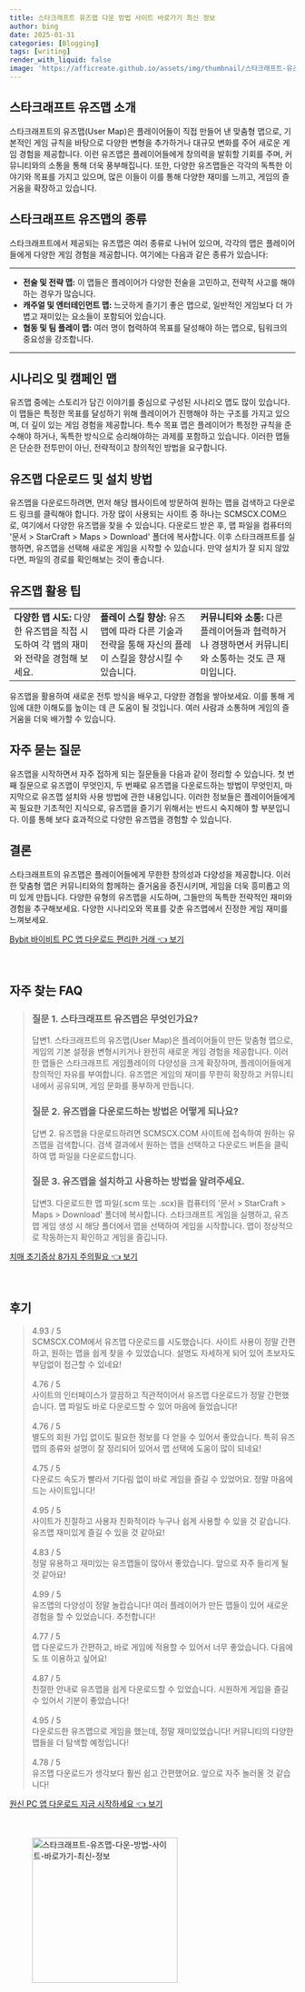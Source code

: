 ```yaml
---
title: 스타크래프트 유즈맵 다운 방법 사이트 바로가기 최신 정보
author: bing
date: 2025-01-31
categories: [Blogging]
tags: [writing]
render_with_liquid: false
image: 'https://afficreate.github.io/assets/img/thumbnail/스타크래프트-유즈맵-다운-방법-사이트-바로가기-최신-정보.webp'
---
```



<h2 id='스타크래프트_유즈맵_소개'>스타크래프트 유즈맵 소개</h2>

<p>스타크래프트의 유즈맵(User Map)은 플레이어들이 직접 만들어 낸 맞춤형 맵으로, 기본적인 게임 규칙을 바탕으로 다양한 변형을 추가하거나 대규모 변화를 주어 새로운 게임 경험을 제공합니다. 이런 유즈맵은 플레이어들에게 창의력을 발휘할 기회를 주며, 커뮤니티와의 소통을 통해 더욱 풍부해집니다. 또한, 다양한 유즈맵들은 각각의 독특한 이야기와 목표를 가지고 있으며, 많은 이들이 이를 통해 다양한 재미를 느끼고, 게임의 즐거움을 확장하고 있습니다.</p>

<h2 id='유즈맵_종류'>스타크래프트 유즈맵의 종류</h2>

<p>스타크래프트에서 제공되는 유즈맵은 여러 종류로 나뉘어 있으며, 각각의 맵은 플레이어들에게 다양한 게임 경험을 제공합니다. 여기에는 다음과 같은 종류가 있습니다:</p>

<hr />

<ul>
    <li><b>전술 및 전략 맵:</b> 이 맵들은 플레이어가 다양한 전술을 고민하고, 전략적 사고를 해야 하는 경우가 많습니다.</li>
    <li><b>캐주얼 및 엔터테인먼트 맵:</b> 느긋하게 즐기기 좋은 맵으로, 일반적인 게임보다 더 가볍고 재미있는 요소들이 포함되어 있습니다.</li>
    <li><b>협동 및 팀 플레이 맵:</b> 여러 명이 협력하여 목표를 달성해야 하는 맵으로, 팀워크의 중요성을 강조합니다.</li>
</ul>

<hr />

<h2 id='시나리오_및_특수_목표_맵'>시나리오 및 캠페인 맵</h2>

<p>유즈맵 중에는 스토리가 담긴 이야기를 중심으로 구성된 시나리오 맵도 많이 있습니다. 이 맵들은 특정한 목표를 달성하기 위해 플레이어가 진행해야 하는 구조를 가지고 있으며, 더 깊이 있는 게임 경험을 제공합니다. 특수 목표 맵은 플레이어가 특정한 규칙을 준수해야 하거나, 독특한 방식으로 승리해야하는 과제를 포함하고 있습니다. 이러한 맵들은 단순한 전투만이 아닌, 전략적이고 창의적인 방법을 요구합니다.</p>

<h2 id='유즈맵_다운로드_및_설치'>유즈맵 다운로드 및 설치 방법</h2>

<p>유즈맵을 다운로드하려면, 먼저 해당 웹사이트에 방문하여 원하는 맵을 검색하고 다운로드 링크를 클릭해야 합니다. 가장 많이 사용되는 사이트 중 하나는 SCMSCX.COM으로, 여기에서 다양한 유즈맵을 찾을 수 있습니다. 다운로드 받은 후, 맵 파일을 컴퓨터의 '문서 > StarCraft > Maps > Download' 폴더에 복사합니다. 이후 스타크래프트를 실행하면, 유즈맵을 선택해 새로운 게임을 시작할 수 있습니다. 만약 설치가 잘 되지 않았다면, 파일의 경로를 확인해보는 것이 좋습니다.</p>

<h2 id='유즈맵_활용_팁'>유즈맵 활용 팁</h2>

<table>
    <tr>
        <td><b>다양한 맵 시도:</b> 다양한 유즈맵을 직접 시도하여 각 맵의 재미와 전략을 경험해 보세요.</td>
        <td><b>플레이 스킬 향상:</b> 유즈맵에 따라 다른 기술과 전략을 통해 자신의 플레이 스킬을 향상시킬 수 있습니다.</td>
        <td><b>커뮤니티와 소통:</b> 다른 플레이어들과 협력하거나 경쟁하면서 커뮤니티와 소통하는 것도 큰 재미입니다.</td>
    </tr>
</table>

<p>유즈맵을 활용하여 새로운 전투 방식을 배우고, 다양한 경험을 쌓아보세요. 이를 통해 게임에 대한 이해도를 높이는 데 큰 도움이 될 것입니다. 여러 사람과 소통하며 게임의 즐거움을 더욱 배가할 수 있습니다.</p>

<h2 id='자주_묻는_질문'>자주 묻는 질문</h2>

<p>유즈맵을 시작하면서 자주 접하게 되는 질문들을 다음과 같이 정리할 수 있습니다. 첫 번째 질문으로 유즈맵이 무엇인지, 두 번째로 유즈맵을 다운로드하는 방법이 무엇인지, 마지막으로 유즈맵 설치와 사용 방법에 관한 내용입니다. 이러한 정보들은 플레이어들에게 꼭 필요한 기초적인 지식으로, 유즈맵을 즐기기 위해서는 반드시 숙지해야 할 부분입니다. 이를 통해 보다 효과적으로 다양한 유즈맵을 경험할 수 있습니다.</p>

<h2 id='결론'>결론</h2>

<p>스타크래프트의 유즈맵은 플레이어들에게 무한한 창의성과 다양성을 제공합니다. 이러한 맞춤형 맵은 커뮤니티와의 함께하는 즐거움을 증진시키며, 게임을 더욱 흥미롭고 의미 있게 만듭니다. 다양한 유형의 유즈맵을 시도하며, 그들만의 독특한 전략적인 재미와 경험을 추구해보세요. 다양한 시나리오와 목표를 갖춘 유즈맵에서 진정한 게임 재미를 느껴보세요.</p>


<p><a class="click-button" title="Bybit 바이비트 PC 앱 다운로드 편리한 거래" href="https://afficreate.github.io/posts/Bybit-%EB%B0%94%EC%9D%B4%EB%B9%84%ED%8A%B8-PC-%EC%95%B1-%EB%8B%A4%EC%9A%B4%EB%A1%9C%EB%93%9C-%ED%8E%B8%EB%A6%AC%ED%95%9C-%EA%B1%B0%EB%9E%98/" rel="dofollow">Bybit 바이비트 PC 앱 다운로드 편리한 거래 👈 보기</a></p><br>
<h2 id='자주_찾는_FAQ'>자주 찾는 FAQ</h2>
<div itemscope="" itemtype="https://schema.org/FAQPage"> 
<blockquote> 
<div itemscope="" itemprop="mainEntity" itemtype="https://schema.org/Question"> 
<h3 itemprop="name">질문 1. 스타크래프트 유즈맵은 무엇인가요?</h3> 
<div itemscope="" itemprop="acceptedAnswer" itemtype="https://schema.org/Answer"> 
<span itemprop="text"> 
<p>답변1. 스타크래프트의 유즈맵(User Map)은 플레이어들이 만든 맞춤형 맵으로, 게임의 기본 설정을 변형시키거나 완전히 새로운 게임 경험을 제공합니다. 이러한 맵들은 스타크래프트 게임플레이의 다양성을 크게 확장하며, 플레이어들에게 창의적인 자유를 부여합니다. 유즈맵은 게임의 재미를 무한히 확장하고 커뮤니티 내에서 공유되며, 게임 문화를 풍부하게 만듭니다.</p> 
</span> 
</div> 
</div> 
<div itemscope="" itemprop="mainEntity" itemtype="https://schema.org/Question"> 
<h3 itemprop="name">질문 2. 유즈맵을 다운로드하는 방법은 어떻게 되나요?</h3> 
<div itemscope="" itemprop="acceptedAnswer" itemtype="https://schema.org/Answer"> 
<span itemprop="text"> 
<p>답변 2. 유즈맵을 다운로드하려면 SCMSCX.COM 사이트에 접속하여 원하는 유즈맵을 검색합니다. 검색 결과에서 원하는 맵을 선택하고 다운로드 버튼을 클릭하여 맵 파일을 다운로드합니다.</p> 
</span> 
</div> 
</div> 
<div itemscope="" itemprop="mainEntity" itemtype="https://schema.org/Question"> 
<h3 itemprop="name">질문 3. 유즈맵을 설치하고 사용하는 방법을 알려주세요.</h3> 
<div itemscope="" itemprop="acceptedAnswer" itemtype="https://schema.org/Answer"> 
<span itemprop="text"> 
<p>답변3. 다운로드한 맵 파일(.scm 또는 .scx)을 컴퓨터의 '문서 > StarCraft > Maps > Download' 폴더에 복사합니다. 스타크래프트 게임을 실행하고, 유즈맵 게임 생성 시 해당 폴더에서 맵을 선택하여 게임을 시작합니다. 맵이 정상적으로 작동하는지 확인하고 게임을 즐깁니다.</p> 
</span> 
</div> 
</div> 
</blockquote> 
</div>
<p><a class="click-button" title="치매 초기증상 8가지 주의필요" href="https://afficreate.github.io/posts/%EC%B9%98%EB%A7%A4-%EC%B4%88%EA%B8%B0%EC%A6%9D%EC%83%81-8%EA%B0%80%EC%A7%80-%EC%A3%BC%EC%9D%98%ED%95%84%EC%9A%94/" rel="dofollow">치매 초기증상 8가지 주의필요 👈 보기</a></p><br>
<h2 id='후기'>후기</h2>
<div itemscope itemtype="https://schema.org/Product">
  <blockquote>
  <div itemprop="review" itemscope itemtype="https://schema.org/Review">
      <div itemprop="reviewRating" itemscope itemtype="https://schema.org/Rating"> <span itemprop="ratingValue">4.93</span> / <span itemprop="bestRating">5</span> </div>
      <span itemprop="reviewBody">SCMSCX.COM에서 유즈맵 다운로드를 시도했습니다. 사이트 사용이 정말 간편하고, 원하는 맵을 쉽게 찾을 수 있었습니다. 설명도 자세하게 되어 있어 초보자도 부담없이 접근할 수 있네요!</span>
  </div>
  <br>
  <div itemprop="review" itemscope itemtype="https://schema.org/Review">
      <div itemprop="reviewRating" itemscope itemtype="https://schema.org/Rating"> <span itemprop="ratingValue">4.76</span> / <span itemprop="bestRating">5</span> </div>
      <span itemprop="reviewBody">사이트의 인터페이스가 깔끔하고 직관적이어서 유즈맵 다운로드가 정말 간편했습니다. 맵 파일도 바로 다운로드할 수 있어 마음에 들었습니다!</span>
  </div>
  <br>
  <div itemprop="review" itemscope itemtype="https://schema.org/Review">
      <div itemprop="reviewRating" itemscope itemtype="https://schema.org/Rating"> <span itemprop="ratingValue">4.76</span> / <span itemprop="bestRating">5</span> </div>
      <span itemprop="reviewBody">별도의 회원 가입 없이도 필요한 정보를 다 얻을 수 있어서 좋았습니다. 특히 유즈맵의 종류와 설명이 잘 정리되어 있어서 맵 선택에 도움이 많이 되네요!</span>
  </div>
  <br>
  <div itemprop="review" itemscope itemtype="https://schema.org/Review">
      <div itemprop="reviewRating" itemscope itemtype="https://schema.org/Rating"> <span itemprop="ratingValue">4.75</span> / <span itemprop="bestRating">5</span> </div>
      <span itemprop="reviewBody">다운로드 속도가 빨라서 기다림 없이 바로 게임을 즐길 수 있었어요. 정말 마음에 드는 사이트입니다!</span>
  </div>
  <br>
  <div itemprop="review" itemscope itemtype="https://schema.org/Review">
      <div itemprop="reviewRating" itemscope itemtype="https://schema.org/Rating"> <span itemprop="ratingValue">4.95</span> / <span itemprop="bestRating">5</span> </div>
      <span itemprop="reviewBody">사이트가 친절하고 사용자 친화적이라 누구나 쉽게 사용할 수 있을 것 같습니다. 유즈맵 재미있게 즐길 수 있을 것 같아요!</span>
  </div>
  <br>
  <div itemprop="review" itemscope itemtype="https://schema.org/Review">
      <div itemprop="reviewRating" itemscope itemtype="https://schema.org/Rating"> <span itemprop="ratingValue">4.83</span> / <span itemprop="bestRating">5</span> </div>
      <span itemprop="reviewBody">정말 유용하고 재미있는 유즈맵들이 많아서 좋았습니다. 앞으로 자주 들리게 될 것 같아요!</span>
  </div>
  <br>
  <div itemprop="review" itemscope itemtype="https://schema.org/Review">
      <div itemprop="reviewRating" itemscope itemtype="https://schema.org/Rating"> <span itemprop="ratingValue">4.99</span> / <span itemprop="bestRating">5</span> </div>
      <span itemprop="reviewBody">유즈맵의 다양성이 정말 놀랍습니다! 여러 플레이어가 만든 맵들이 있어 새로운 경험을 할 수 있었습니다. 추천합니다!</span>
  </div>
  <br>
  <div itemprop="review" itemscope itemtype="https://schema.org/Review">
      <div itemprop="reviewRating" itemscope itemtype="https://schema.org/Rating"> <span itemprop="ratingValue">4.77</span> / <span itemprop="bestRating">5</span> </div>
      <span itemprop="reviewBody">맵 다운로드가 간편하고, 바로 게임에 적용할 수 있어서 너무 좋았습니다. 다음에도 또 이용하고 싶어요!</span>
  </div>
  <br>
  <div itemprop="review" itemscope itemtype="https://schema.org/Review">
      <div itemprop="reviewRating" itemscope itemtype="https://schema.org/Rating"> <span itemprop="ratingValue">4.87</span> / <span itemprop="bestRating">5</span> </div>
      <span itemprop="reviewBody">친절한 안내로 유즈맵을 쉽게 다운로드할 수 있었습니다. 시원하게 게임을 즐길 수 있어서 기분이 좋았습니다!</span>
  </div>
  <br>
  <div itemprop="review" itemscope itemtype="https://schema.org/Review">
      <div itemprop="reviewRating" itemscope itemtype="https://schema.org/Rating"> <span itemprop="ratingValue">4.95</span> / <span itemprop="bestRating">5</span> </div>
      <span itemprop="reviewBody">다운로드한 유즈맵으로 게임을 했는데, 정말 재미있었습니다! 커뮤니티의 다양한 맵들을 더 탐색할 예정입니다!</span>
  </div>
  <br>
  <div itemprop="review" itemscope itemtype="https://schema.org/Review">
      <div itemprop="reviewRating" itemscope itemtype="https://schema.org/Rating"> <span itemprop="ratingValue">4.78</span> / <span itemprop="bestRating">5</span> </div>
      <span itemprop="reviewBody">유즈맵 다운로드가 생각보다 훨씬 쉽고 간편했어요. 앞으로 자주 놀러올 것 같습니다!</span>
  </div>
  </blockquote>
</div>
<p><a class="click-button" title="원신 PC 앱 다운로드 지금 시작하세요" href="https://afficreate.github.io/posts/%EC%9B%90%EC%8B%A0-PC-%EC%95%B1-%EB%8B%A4%EC%9A%B4%EB%A1%9C%EB%93%9C-%EC%A7%80%EA%B8%88-%EC%8B%9C%EC%9E%91%ED%95%98%EC%84%B8%EC%9A%94/" rel="dofollow">원신 PC 앱 다운로드 지금 시작하세요 👈 보기</a></p><br>
<figure class="image"><img src="https://afficreate.github.io/assets/img/thumbnail/스타크래프트-유즈맵-다운-방법-사이트-바로가기-최신-정보.webp" alt="스타크래프트-유즈맵-다운-방법-사이트-바로가기-최신-정보" width="256" height="256"></figure>